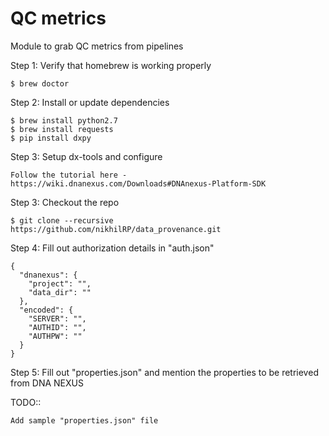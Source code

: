 # QC metrics
Module to grab QC metrics from pipelines

Step 1: Verify that homebrew is working properly

    $ brew doctor

Step 2: Install or update dependencies

    $ brew install python2.7
    $ brew install requests
    $ pip install dxpy

Step 3: Setup dx-tools and configure
  
    Follow the tutorial here - https://wiki.dnanexus.com/Downloads#DNAnexus-Platform-SDK
    
Step 3: Checkout the repo

    $ git clone --recursive https://github.com/nikhilRP/data_provenance.git

Step 4: Fill out authorization details in "auth.json"
    
    {
      "dnanexus": {
        "project": "",
        "data_dir": ""
      },
      "encoded": {
        "SERVER": "",
        "AUTHID": "",
        "AUTHPW": ""
      }
    }

Step 5: Fill out "properties.json" and mention the properties to be retrieved from DNA NEXUS

TODO::

    Add sample "properties.json" file
